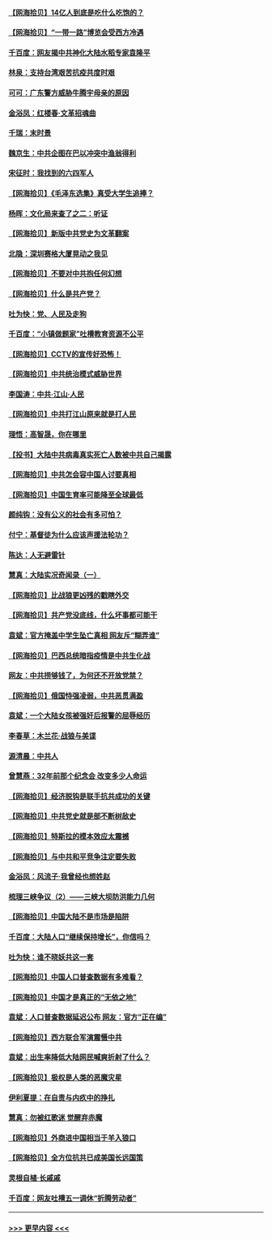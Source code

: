 #### [【网海拾贝】14亿人到底是吃什么吃饱的？](../pages/nsc993/n12974125.md?t=05260701) 
#### [【网海拾贝】“一带一路”博览会受西方冷遇](../pages/nsc993/n12971787.md?t=05260701) 
#### [千百度：网友揭中共神化大陆水稻专家袁隆平](../pages/nsc993/n12971733.md?t=05260701) 
#### [林泉：支持台湾艰苦抗疫共度时艰](../pages/nsc993/n12971350.md?t=05260701) 
#### [可可：广东警方威胁牛腾宇母亲的原因](../pages/nsc993/n12971100.md?t=05260701) 
#### [金浴凤：红楼春·文革招魂曲](../pages/nsc993/n12970354.md?t=05260701) 
#### [千瑞：末时景](../pages/nsc993/n12970337.md?t=05260701) 
#### [魏京生：中共企图在巴以冲突中渔翁得利](../pages/nsc993/n12970286.md?t=05260701) 
#### [宋征时：我找到的六四军人](../pages/nsc993/n12970213.md?t=05260701) 
#### [【网海拾贝】《毛泽东选集》真受大学生追捧？](../pages/nsc993/n12968779.md?t=05260701) 
#### [杨晖：文化局来查了之二：听证](../pages/nsc993/n12966528.md?t=05260701) 
#### [【网海拾贝】新版中共党史为文革翻案](../pages/nsc993/n12967526.md?t=05260701) 
#### [北隐：深圳赛格大厦晃动之我见](../pages/nsc993/n12967393.md?t=05260701) 
#### [【网海拾贝】不要对中共抱任何幻想](../pages/nsc993/n12965222.md?t=05260701) 
#### [【网海拾贝】什么是共产党？](../pages/nsc993/n12962781.md?t=05260701) 
#### [吐为快：党、人民及走狗](../pages/nsc993/n12962747.md?t=05260701) 
#### [千百度：“小镇做题家”吐槽教育资源不公平](../pages/nsc993/n12962705.md?t=05260701) 
#### [【网海拾贝】CCTV的宣传好恐怖！](../pages/nsc993/n12959984.md?t=05260701) 
#### [【网海拾贝】中共统治模式威胁世界](../pages/nsc993/n12957622.md?t=05260701) 
#### [李国涛：中共‧江山‧人民](../pages/nsc993/n12957502.md?t=05260701) 
#### [【网海拾贝】中共打江山原来就是打人民](../pages/nsc993/n12954345.md?t=05260701) 
#### [理悟：高智晟，你在哪里](../pages/nsc993/n12953115.md?t=05260701) 
#### [【投书】大陆中共病毒真实死亡人数被中共自己揭露](../pages/nsc993/n12953050.md?t=05260701) 
#### [【网海拾贝】中共怎会容中国人讨要真相](../pages/nsc993/n12952161.md?t=05260701) 
#### [【网海拾贝】中国生育率可能降至全球最低](../pages/nsc993/n12948793.md?t=05260701) 
#### [颜纯钩：没有公义的社会有多可怕？](../pages/nsc993/n12947626.md?t=05260701) 
#### [付宁：基督徒为什么应该声援法轮功？](../pages/nsc993/n12947233.md?t=05260701) 
#### [陈达：人无避雷针](../pages/nsc993/n12947098.md?t=05260701) 
#### [慧真：大陆实况奇闻录（一）](../pages/nsc993/n12945811.md?t=05260701) 
#### [【网海拾贝】比战狼更凶残的戳瞎外交](../pages/nsc993/n12945717.md?t=05260701) 
#### [【网海拾贝】共产党没底线，什么坏事都可能干](../pages/nsc993/n12942090.md?t=05260701) 
#### [袁斌：官方掩盖中学生坠亡真相 网友斥“糊弄谁”](../pages/nsc993/n12942029.md?t=05260701) 
#### [【网海拾贝】巴西总统暗指疫情是中共生化战](../pages/nsc993/n12938999.md?t=05260701) 
#### [网友：中共捞够钱了，为何还不开放党禁？](../pages/nsc993/n12938952.md?t=05260701) 
#### [【网海拾贝】俄国恃强凌弱，中共恶贯满盈](../pages/nsc993/n12936626.md?t=05260701) 
#### [袁斌：一个大陆女孩被强奸后报警的屈辱经历](../pages/nsc993/n12936547.md?t=05260701) 
#### [李春草：木兰花·战狼与美谍](../pages/nsc993/n12935995.md?t=05260701) 
#### [源清晨：中共人](../pages/nsc993/n12935589.md?t=05260701) 
#### [曾慧燕：32年前那个纪念会 改变多少人命运](../pages/nsc993/n12934233.md?t=05260701) 
#### [【网海拾贝】经济脱钩是联手抗共成功的关键](../pages/nsc993/n12934176.md?t=05260701) 
#### [【网海拾贝】中共党史就是部不断树敌史](../pages/nsc993/n12932844.md?t=05260701) 
#### [【网海拾贝】特斯拉的模本效应太震撼](../pages/nsc993/n12925626.md?t=05260701) 
#### [【网海拾贝】与中共和平竞争注定要失败](../pages/nsc993/n12923326.md?t=05260701) 
#### [金浴凤：风流子‧我曾经也想姓赵](../pages/nsc993/n12920911.md?t=05260701) 
#### [梳理三峡争议（2）——三峡大坝防洪能力几何](../pages/nsc993/n12920173.md?t=05260701) 
#### [【网海拾贝】中国大陆不是市场是陷阱](../pages/nsc993/n12920143.md?t=05260701) 
#### [千百度：大陆人口“继续保持增长”，你信吗？](../pages/nsc993/n12918946.md?t=05260701) 
#### [吐为快：谁不晓妖共这一套](../pages/nsc993/n12918941.md?t=05260701) 
#### [【网海拾贝】中国人口普查数据有多难看？](../pages/nsc993/n12917822.md?t=05260701) 
#### [【网海拾贝】中国才是真正的“无依之地”](../pages/nsc993/n12915845.md?t=05260701) 
#### [袁斌：人口普查数据延迟公布 网友：官方“正在编”](../pages/nsc993/n12915748.md?t=05260701) 
#### [【网海拾贝】西方联合军演震慑中共](../pages/nsc993/n12913466.md?t=05260701) 
#### [袁斌：出生率降低大陆网民喊爽折射了什么？](../pages/nsc993/n12913365.md?t=05260701) 
#### [【网海拾贝】极权是人类的恶魔灾星](../pages/nsc993/n12910697.md?t=05260701) 
#### [伊利夏提：在自责与内疚中的挣扎](../pages/nsc993/n12910493.md?t=05260701) 
#### [慧真：勿被红歌迷 觉醒弃赤魔](../pages/nsc993/n12910485.md?t=05260701) 
#### [【网海拾贝】外商进中国相当于羊入狼口](../pages/nsc993/n12908274.md?t=05260701) 
#### [【网海拾贝】全方位抗共已成美国长远国策](../pages/nsc993/n12906878.md?t=05260701) 
#### [灵根自植‧长戚戚](../pages/nsc993/n12905585.md?t=05260701) 
#### [千百度：网友吐槽五一调休“折腾劳动者”](../pages/nsc993/n12905934.md?t=05260701) 

----
#### [ >>> 更早内容 <<< ](../indexes/nsc993-earlier.md)
